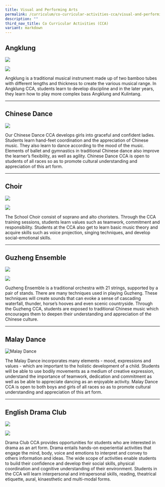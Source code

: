 ```yaml
---
title: Visual and Performing Arts
permalink: /curriculum/co-curricular-activities-cca/visual-and-performing-arts/
description: ""
third_nav_title: Co Curricular Activities (CCA)
variant: markdown
---
```

Angklung
--------
![](/images/Angklung_CCA_1.jpg)

![](/images/Angklung_CCA_2.jpeg)

Angklung is a traditional musical instrument made up of two bamboo tubes with different lengths and thickness to create the various musical range. In Angklung CCA, students learn to develop discipline and in the later years, they learn how to play more complex bass Angklung and Kulintang.&nbsp;  

* * *
Chinese Dance
-------------
![](/images/CCA_Chinese_Dance.jpeg)
  


Our Chinese Dance CCA develops girls into graceful and confident ladies. Students learn hand-feet coordination and the appreciation of Chinese music. They also learn to dance according to the mood of the music. Elements of ballet and gymnastics in traditional Chinese dance also improve the learner’s flexibility, as well as agility. Chinese Dance CCA is open to students of all races so as to promote cultural understanding and appreciation of this art form.&nbsp;  

* * *
Choir
-----
![](/images/CCA_Choir_1.jpg)

![](/images/CCA_Choir_2.jpg)

The School Choir consist of soprano and alto choristers. Through the CCA training sessions, students learn values such as teamwork, commitment and responsibility. Students at the CCA also get to learn basic music theory and acquire skills such as voice projection, singing techniques, and develop social-emotional skills.

* * *
Guzheng Ensemble
----------------
![](/images/Guzheng_CCA_2.jpg)

![](/images/Guzheng_CCA_2.jpeg)

Guzheng Ensemble is a traditional orchestra with 21 strings, supported by a pair of stands. There are many techniques used in playing Guzheng. These techniques will create sounds that can evoke a sense of cascading waterfall, thunder, horse’s hooves and even scenic countryside. Through the Guzheng CCA, students are exposed to traditional Chinese music which encourages them to deepen their understanding and appreciation of the Chinese culture.&nbsp;  

* * *
Malay Dance
-----------

![Malay Dance](/images/DSC04730.jpeg)

The Malay Dance incorporates many elements - mood, expressions and values - which are important to the holistic development of a child. Students will be able to use bodily movements as a medium of creative expression, understand the importance of teamwork, dedication and commitment as well as be able to appreciate dancing as an enjoyable activity. Malay Dance CCA is open to both boys and girls of all races so as to promote cultural understanding and appreciation of this art form.
* * *
English Drama Club
------------------

![](/images/English_Drama_Club_CCA_1.jpeg)

![](/images/English_Drama_Club_CCA_2.jpeg)

Drama Club CCA provides opportunities for students who are interested in drama as an art form. Drama entails hands-on experiential activities that engage the mind, body, voice and emotions to interpret and convey to others information and ideas. The wide scope of activities enable students to build their confidence and develop their social skills, physical coordination and cognitive understanding of their environment. Students in the CCA will learn interpersonal and intrapersonal skills, reading, theatrical etiquette, aural, kinaesthetic and multi-modal forms.  
 